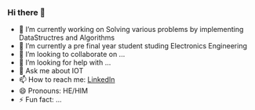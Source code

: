### Hi there 👋



- 🔭 I’m currently working on Solving various problems by implementing DataStructres and Algorithms
- 🌱 I’m currently a pre final year student studing Electronics Engineering
- 👯 I’m looking to collaborate on ...
- 🤔 I’m looking for help with ...
- 💬 Ask me about IOT
- 📫 How to reach me: <a href="https://www.linkedin.com/in/jasmeet-singh-sethi-67a01b17b">LinkedIn</a>
- 😄 Pronouns: HE/HIM
- ⚡ Fun fact: ...
